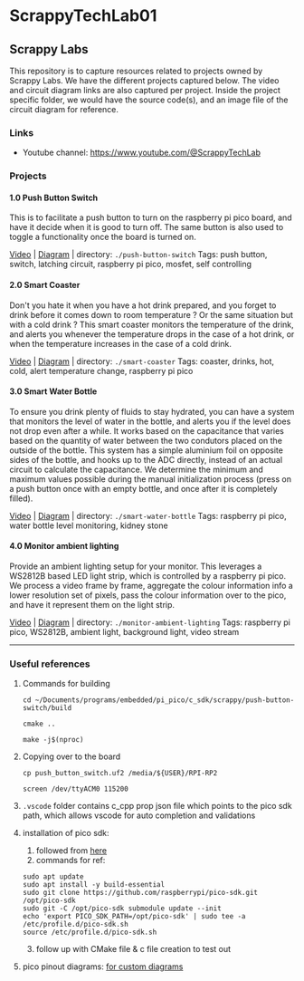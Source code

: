 
# ScrappyTechLab01

## Scrappy Labs

This repository is to capture resources related to projects owned by Scrappy Labs.
We have the different projects captured below. The video and circuit diagram links are also captured per project. Inside the project specific folder, we would have the source code(s), and an image file of the circuit diagram for reference.

### Links
* Youtube channel: https://www.youtube.com/@ScrappyTechLab

### Projects
#### 1.0 Push Button Switch
This is to facilitate a push button to turn on the raspberry pi pico board, and have it decide when it is good to turn off.
The same button is also used to toggle a functionality once the board is turned on.

[Video](https://www.youtube.com/watch?v=tEf5wfiH5kQ)
| [Diagram](https://viewer.diagrams.net/?tags=%7B%7D&highlight=0000ff&edit=_blank&layers=1&nav=1&title=raspberry_pi_pico_pinout#R7V1dd5s4EP01fkwOCGThxyZOP8623Zxmk7ZPPdQmNltifDBu7Pz6FUXCSCPb2AYpG%2BUlMTIImDsjzVyNxj3v8mH1Lgvn00%2FpOEp6yBmvet6wh5CHAp%2F%2BK1rWrMVxcdkyyeJx2eZuGm7ip4g1Oqx1GY%2BjhXBinqZJHs%2FFxlE6m0WjXGgLsyx9FE%2B7TxPxrvNwEoGGm1GYwNav8Tiflq0BIpv291E8mfI7u%2F1B%2Bc1DyE9mb7KYhuP0sdbkXfW8yyxN8%2FLTw%2BoySgrpcbmU173d8m31YFk0y5tcEKDRr6%2FfBqPHD2jwPbl5Gi6f%2Fjpj8PwOkyV7Yfaw%2BZpLIEuXs3FUdOL0vIvHaZxHN%2FNwVHz7SEGnbdP8IaFHLv3IuouyPFptfU63enuqN1H6EOXZmp7CLvADJjCmMmdcFR438kcOa5vWZN%2Fnkg4Z5pOq741Y6AcmmQOkhIGU7i5ub4Ck6DvnojjCJJ7M6OcRffcoow2FZGKqXW%2FYFw%2FxeFxcfpFFi%2Fgp%2FPmnq0LO8zSe5X%2FeA1%2F08LDoa5mni9I%2Biq4XeZb%2Bii7TJKX9DmfprOjlPk4SqakFRCrB1hDoKwDwupK%2F3weyjsbUTNlhmuXTdJLOwuRq03oh6u3mnI9pOmcy%2FDfK8zUbcwrxqnS5uNFuudHnSpfZKNrxAuz58zCbRPmuFyVqILIoCfP4t%2FggKjGzS68L7dkASPqiSflY7KF8LnaRhFX1FMfD14fmc%2FPdQvNZi2ZiypqwZ8KaqLCy9bfi%2BnPMD7%2FXvxuuWOfl0bo6Gr8p5vENJLTlbVy88p%2FvW7RS0tRKgxOt9CT4CLCmd5%2BH9hiTJxpTHxoT1mlMAUDDu%2FN%2BXH22BxBXBGQAASE6ARkoAfn79h97EHFERFyF%2BxbohIRrSA2TN8PLH3dfrt5aAwoeSKBgCMpAKygunEeuUWANIPJE4gaGZxIXvU7sNTyQIuzXigcmQPZ63WT0XP1klwUQz9xR5o8pjnAQVWssyjc9wkG2kQICuR1rACGmAYHE5pdbi0IXCQ%2FPMY0HZMqogSB7AVFQZXoBeSVbBDxMsy0upFuogbj2AqJgW%2FQCAukWCohjLSC%2BgmvRCgi%2FvwAIR8lGQBQ8i15AVDyLay%2FP4pvmWfrQGHTE9as4L8J699zx2WER1bPFMHq0CeuLg3Xt4DrKYvrqhQrojvRL37P19ehAWjMgcubGlgVp%2BtrhunYa0%2FPt9yHifTDC9e72nk%2FElBr6oXyCVlfHuX%2F%2F6mOWGJnm%2FZCKNnLtpY2wadoIqWgj117aCJumjRCkjd5d2%2BPzG%2FdgkIomsicIlhNETZNEyG6SSIbDNEeElByRtXCYZoiQiiGCGYi2wKFKxtGKB%2B9YwMO3Fw%2FT%2FJCn4oewvXiYdq48u8NxGQ%2FjaTieKhy3J%2FgDeJiOxj1VNG4POwLwMB2Me6pg3J7lBRgMmsZDFZzbs%2F4G8DAdnXuv0bmAh%2Bnw3FOF59zJsBEQ0wG6pwrQXXvpROMpHNzDEwGxl8EynsLhK1M47OWwjC%2BA%2BK8xeh0P40vmvnLJ3F5S0fiSua9cMreXVTS%2BZO7DKKSHLrxz784aTAiWHF8Iid6iMjAQ%2BfDlI0bOZ9r4KV3cRznARnctpKBBLaRqRUmohdSZ1GC08PykpBh%2BlVLqbu8odFCAlGg38XwR7ZdQuJiXlc3u41Uh1TZENpByiioaUSiyBSXWXYktSGNCiYHE15qURKXj6bbOOeEJttUm2q3JtuUNW0mc5YPL3i2yuK%2FGac9ExdtOTMR1XSkT15UBLt8UZOLCnhypylHVc8s5vQOivk%2BnObpYQepaFHC4jjRcDOBooTeHH%2FKFWvbma0u8x6funFcbTyAZadPE%2B9bsCPpc0IiyOJxNkgYTYwuaLVfGI06zebA7z6GBf3XIPFiVk%2BjVaknUSrBtqyax2a6CevXtKv7OGVS1XaVFq0BNC09sMx89sypx9lhZ00m14hF4R16zwo2HzqlEug9m%2Fuu255LP7%2FvOQedr2VfTh6TULksaJeFiEY92GVNTTTamd9xN4bAEwXF6F7hSR77UUVt6R6T7sPlhqx4F0vlEOL8jPWpQI%2FmF69GgLT3qS8%2FSlR4R9zA9CnTokYoCPH5mf%2FZKFLjS3NU%2FTolAR47UUcc%2BK3mWsUatThi1TtG3o5q2r1YYPerQT2Pmt99PK7f2tR7myMUWCS%2BAoEtl4IIx0KHmYU6W5lQYacEWnBXp0e3Uo%2FTkwIdNc6YCH4Jsm2YxkmchctwIieXpzJc6ammaxb7srpHdzyX7EUQ4v5tplljn9gM9GrSlR%2FIqUld6RHaHj0CPAh16dJjb%2F3931zCW3TWJamisRHJHjt4fmyCQqn%2FRuPH9lSfjJnekGzez5XbPHFaY52Q%2FWucPVjT1s8uEuVP97EPHeV8u88Pc8G0qKJ%2BPkYZxPjCkd%2FqUpOlSdNDNmhNyxAnhjGgeWOCa03y5mNKWn8s8p2GVDL%2Fu9BUkERxnbtMsH9JZMGamRhofjPmq0wHrVceMxNUil7DCtbsgmwnDbOVHwQ6unSZnCJE9tdNkQgFLWtjF2A13SgC9Ncyz%2BAESxajY7qOVZ%2BGDjS3%2BseOJ8scSFdjYP5Y7CvRyilyPLMHNlyfFY3EDHenGDfJRH4oMYxwU3rAzjNNxBAetF5pI5vOdO5Wro9hs56p%2B3LW78RDyPB%2Bv6F9HMZW8UFRAegbfo2sqNT%2BAycAlJvbsSsVy7GwcE8W%2BbZtSYKXdKyo%2FTmsK7EAx%2Fev8eSopPvO8586VNY22%2FFPXpLfASg83P%2FZeehc0BJl%2BovN%2FccZ%2F)
| directory: ```./push-button-switch```
Tags: push button, switch, latching circuit, raspberry pi pico, mosfet, self controlling


#### 2.0 Smart Coaster
Don't you hate it when you have a hot drink prepared, and you forget to drink before it comes down to room temperature ? Or the same situation but with a cold drink ?
This smart coaster monitors the temperature of the drink, and alerts you whenever the temperature drops in the case of a hot drink, or when the temperature increases in the case of a cold drink.

[Video]()
| [Diagram](https://viewer.diagrams.net/?tags=%7B%7D&highlight=0000ff&edit=_blank&layers=1&nav=1&title=smart-coaster.drawio.png#R7V1bV6s6EP41fbSLJFDo41arZ6%2BtHpe3vT0vLmxjy9m06QLU1l9%2FSAstJNOLCgn7xBeFcCnMNzOZ%2BZIJLXI0np1G%2FnR0zgY0bGFrMGuR4xbGBHt2%2Bo%2B3zLMWCznLlmEUDJZtaN1wHbzRrNHKWp%2BDAY1LJyaMhUkwLTf22WRC%2B0mpzY8i9lo%2B7YmF5V%2Bd%2BkMqNVz3%2FVBu%2FRkMktGy1cPuuv0vGgxH%2BS%2BjTnd5ZOznJ2dvEo%2F8AXstNJFeixxFjCXLrfHsiIZcerlcltedbDi6erCITpJ9LvBw%2F%2FfPX93%2B63fcvQ%2Bv346f334cZPC8%2BOFz9sLZwybzXAIRe54MKL%2BJ1SKHr6MgoddTv8%2BPvqagp22jZBymeyjdlB8qe84XGiV0VmjKHvKUsjFNonl6SnbU9jKBZSpzkKvC61r%2B2MraRgXZd3JJ%2Bxnmw9W912JJNzLJvENKjiSlu8Pba0lS6QsmZXH4YTCcpNv9VBw0Shu4GIJUu75lB8bBYMAvP4xoHLz5j4tbcTlPWTBJFu%2FhHLacY36v54TFS%2Fvgt46TiP2mRyxk6X2PJ2zC7%2FIUhKHQVAEiK8EWEOgAAJC65G93JFnTQWqm2S6LkhEbsokf9tath2W9XZ9zxtg0k%2BG%2FNEnmmc%2Fh4t1Tl2P2HPXplufNHjfxoyFNtr1X5kX4y2wFIqKhnwQvZZ8EiTm79JJrzxpAt1M2Kdsp32H5oNlFAlarp%2Fg4fB3ZfK7vDTSfedlMdFmTK8FxenFsDhqkjEZHRsNRiYYnoUHuyEPvwhxAUBmQrgyIqxKQLgjI37c35iBilRFBQP%2FvqYQk15ACJt%2BOjx7urnonxoDidAVQHBmUrlJQkATK6SX2jAFE7EiQp7knQfirYy%2FggYG8sS48XsY3MxxNDtDLY%2BydX5yNJv2rAxtJsleQtaQCjOa%2FsusXO%2Fd8p%2B06%2Bf7xrHj0eJ7tbYRgZ7qDSEvKd0CJkCwTqDjf%2BRZF%2FrxwQqaVG9MhT4g4sOMUwd59vuUIyrF8gkqTplyoZffqmmvOtm5ztiTZ%2F0%2FN2d7XnOuhL95rzq5ont52cxbPJ1iFOctMa2rOMq9ljDm7uqMlmdS9ujUo6xbwIJZuPGSWMDUQbC4gAE2oFpAvnrCEh26iEMlMYWogco5hDCAAUagWEJkpTAGRo0RTALEBmlApIPnvlwDJUTIREIAiVAsIRBEicylCWzdFmMdTX336UvYKKUIYD4jkQeaSPI5CkgcGBErTkblpuqM7Tcdymn56aU6Mpb%2FHgNJyc5IOcTKi7qQcm52Ui3DozskxmJMbC4fujBxDGTkxFg5o3o5SPPIbl%2FCwzcVDdz5OoHzcMRcP3cEVMTsdF%2FFQOWMHxgNKx81J%2FiQ8dGfjBMrGzWFHJDx0J%2BMESsbNoXPlZFA3HlBybs54h4SH7uycfGXnJTx0p%2BcESs%2FzIMNEQHQn6ARK0JG5dKL2IfM8wisDYi6DpX3I3IZSdGQuh6V9AMT%2BytGLeGgfMrfBIXNzSUXtQ%2BY2OGRuLquofcjclrOQFj4kbXJnDCauIwS%2BMiR1LbkAVsrInJWK0qFZkCwqh9putndfOLIuG%2BI788LOJY2C9LU5%2BvtXEoGvXU%2B5n1TQg3A%2ByXO9ZJBdvsmGFU7eW2qEUMeFf2lTsdHmZ6uq3Gib5Asu4PvVmYOti7TxnMVPNJE0Mjf0M%2F%2BRhpep4SYB4wb%2FyJKEjbn95gtYcaUY%2BPFopZyS0yhooeg%2FEq69%2FF5T%2Frvj2ZAvHNamIe0nET%2BvPV48Xozak4P%2ByJ9MaPiwbHqoaIEphIT1DQ6geQRdR%2FYPqwsrdxAAUWFQkImwsETOAULdtqOsGwUhAbJglU674LKttqPQaWfuaufiVZUXf34KLZlYOrnCVvqM1iBgAypBuVB%2FGvVe6NIKkKDcJe0%2FbIpvXLxLvPxXjel5dtnyOngvq8NOTTgCZKC2UMl6t9WtqrVXpdsF%2B91SrL3Yqzzu2lnA3a0lPnt%2FUEWEoCpfXWhTUNUVu4v3XuBWW%2FENa7LMSSjVZOzsr8qrRQbajlvU3AOrjdSq7t5rieQMg4Lkwmtn%2BrKeyFXbAopbhVLo3W7Yc3%2FEBUoncdpF4U7II8NHvjXkWzc3lxjLtLHqxVyR5XXauCw9INhezVQsredaW2QHTGMwKdq2pNr%2Fvfr8%2BiJtOfsxjbBCWMAkj4N0MVZA2azO1W5wQ3uhyhmuT4EGFJ%2BrDZ4%2FEHKkIYaF3DLcdsdtKN65q2oK4Fo4io%2FLOT%2Bx9qDNkhaR91aEUtWcsOWKv0Xs9vYlqIBrVs9Xa1ICVOQj64ekRBA70hQOhHfjccKieLX1gKvphLtdCch9WUhUVz8MVYgbFKt2iQiJrZ0YxnoS%2BxW11Law0F16RG13mZ%2B4s7vMtbduf9%2BV3b2AfkXOHnAR2z39rgtqcvNyhivpbFP8OZsm7GG5zyZBP26HdLAY6oM6oQpcish4QzPMlKZaQIn9F1ibhieAkgu1YEGTa77AAsGCpqapBUuuTdJIYjh2bb301tW3dvfSlVPpn0OtUdSTctT2pSJwswbgiR7uqSmo7btmNm4WYwitCGBweqlyMjWMhxZCr0TGismlai4292u7l5%2BvnEz8HHTyaKtC8j3fLrq%2Fj01dKTrPbA6ARVQTDM4fqgNa53xUqgMlN4BUTwPB%2B05hapoCyMRLnPaHfmhMl4oQRuKMj9VosrZuVU8iCM7lxTsm826YQqi8Hyb7fsW2IV%2BBEb%2BP5%2B74CoxwvqugKoPozWz%2FGI3KR9Ma4tTzEuBmwKZ4LjEBwvE%2FAjSgLNWgzFb85DdWWEcP4yFXBDe%2FC25bdtn4OvqNb6u2N8X49hjSSm8TTGOO8o5pyH48pX3%2B8k%2FBjOtCJUMVgnkgYFIyNFRR25xkYCmvs3NCnH8kuamewu1hd7eoiEJRgfXtzVIutNP3qlUuWWINVS5QVEqVS56LfunPQ%2BYPWnx27Un6t8%2BenihNN8bPQ2PiiS4u63SeXpWqOGylAYVc8nlFn2j6jn253NMUWFZl6wVYPJWo5DFlEZWeOWG3Zwu1TjnzpCvsduQBvsOz2545gAgf%2B3V0Fzs5WALk9KrXM%2BfLsx4pmwi05J5bDSLpbsRYUiTx%2BBypczag%2FIz%2FAA%3D%3D)
| directory: ```./smart-coaster```
Tags: coaster, drinks, hot, cold, alert temperature change, raspberry pi pico


#### 3.0 Smart Water Bottle
To ensure you drink plenty of fluids to stay hydrated, you can have a system that monitors the level of water in the bottle, and alerts you if the level does not drop even after a while.
It works based on the capacitance that varies based on the quantity of water between the two condutors placed on the outside of the bottle. This system has a simple aluminium foil on opposite sides of the bottle, and hooks up to the ADC directly, instead of an actual circuit to calculate the capacitance.
We determine the minimum and maximum values possible during the manual initialization process (press on a push button once with an empty bottle, and once after it is completely filled).

[Video]()
| [Diagram](https://viewer.diagrams.net/?tags=%7B%7D&highlight=0000ff&edit=_blank&layers=1&nav=1&title=smart_water_bottle.drawio.png#R7Z1fd6I4FMA%2FjY96gADiY1ttd87MzvaM20771EMhKlskLsaq%2FfSbQKKEpNZulbQn9kW5YID7y03uvfnTFriYrq7ycDb5E8UwbTlWvGqBfstxgBO45INK1kxi2V4pGedJXMrsrWCYvEAmtJh0kcRwLlyIEUpxMhOFEcoyGGFBFuY5WoqXjVAq3nUWjqEkGEZhKkt%2FJzGelNLA6W7lf8BkPOF3tv1eeWYa8ovZm8wnYYyWFREYtMBFjhAuv01XFzCl2uN6KX93%2BcrZzYPlMMP7%2FCBwoqffd71o%2Bc3p3afDl%2F7i5Xub4XkO0wV7YfaweM01kKNFFkNaiNUC58tJguFwFkb07JJAJ7IJnqbkyCZf5Ydiz%2FkMcwxXFRF7yCuIphDna3IJO%2BsGTGGsyrR5VVhu9e9YTDap6N7nmg4Z8%2FGm7K1ayBemmXdoyZO0dHt%2BM5Q0RV4Qi%2BoI02Scke8RUQfMiYCqISG164ydmCZxTH9%2BnsN58hI%2BFkVRPc9QkuHiPbzzltenZS0wmpf2QYue4xw9wQuUIlJuP0MZLWWUpGlNdAAiG8VWCPgKAOBY%2Bvdl%2FQ%2FvDdT%2FWtSzLhxdCcfVz745NIBIw5dpeE3SCCQa4BY8DH6aA8QWgfRkIN0mgfSUQP66%2BdscIpZIxFZ0IMGRkOTWzfdvTw%2Fw2p3dpE%2F%2FLq48uGzbtqR7GBM%2Fjx2iHE%2FQGGVhOthKz0XHZ3vND4RmTKf%2FQIzXzGml6hZhEgXm6zv2%2B%2BLgnh50PH7YX1VP9tfsqHxW%2BoCvunr8fdAij%2BCOushNA4f5GOJdGrLURHOYhjh5Fp9Exaf46Vmeh%2BvKBaxSbku%2BpoJtRQncWkXxvSrrt6%2FvebW6UT7BtqZsXuX%2F2zPXYcWgz%2FoXD7e%2FBpfGWLTXqyneky2612Qjyy266oRcO4ExQOpeiB1odkNs5%2BQVVng4iqi1WR5AZSBdc4G4zQFR97ByakWjD9Jt0glxv5QT4gTvc0IcZlXHdULkTB0xZ99cc%2B7qbl%2FlpOCvG4OC7hoPYOnmIScJiYHIba4xQBRZwmaBnNKEAg%2FdeUJbThQSA5ETI8YAUeQJmwUiJwoJEMtYIK4iS9goEH5%2FAQinZCIQRZKnWSCqJI9tbpLH1Z3k4f7UqU8vda87yeOokjy2uUker8EkjxqIKky3zQ3TPd1huiOH6VfX5vhY%2BnsMVVhuTtBRn8ymOyh3zA7K6zh0x%2BSOMiY3FofuiNxRReTAWByqaTuN8uAFCzxcc3nojseBKh73zOWh27kCZofjdR7a51wAVThuTvAn8dAdjQNVNG5OdkTioTsYB6pg3Jx0rhwM6uahCs7NGe%2BQeOiOzsEpOhd46A7PgSo8506GiUB0B%2BhAFaArFneYAkT7kDn38EQg5mawtA%2BZu8ohc3NzWNoHQNxTjF7loX3I3FUOmZubVNQ%2BZO4qh8zNzSo2OWSuXoUh8XhcvLwQBdeJFFqE%2BeAZlsq0Kwh%2BhI8wvSYqxQmiKB4RxmhKNcu3QaEc4nA%2B2axukXBWUNfJYrr8hZY1o88yXY3p9jMdmMII5%2FQ69hW1pzCahFkhYm%2FBoUmEFBxfhbYJTXY0a64nQ%2FOPBU12uZpYXLRK8F3le7m0CACPHW%2BXFtGDdeXgGuYJeXGKY7v2qFim1LH8lrBSyfe7rd1LlYqjeomlPt67fmmXQVSXL%2B3o6uU6s%2FfypQ%2FVALkL01YDfP8jNUDEDwD4KviBTvxyKk%2BqDxVu72s5Z4v55HFBGvCMNtPzWbnR1ihZ0apzDtPhMsHRZIhDXFS10ejVFjutdQtS113vNzZdOO8dUjjCh2nDu5YntOGq4e6uog0%2FxDZTSoTyyESDFmwJFhzstt9ta90LAtFePe326u9prz2d5iqPemhrrd%2FBuoZae8%2B8L%2BrXWoJmWMtJS9qgEglrU79QpPOhBtfvdTtik6vIJx9rF5EdC87FWIcEKkR7dSa8w0ymxYaRb8cmbwZCRVd4HkZP48KuubpbDhgVf%2BSS4mZnvL%2B1VJ0ve57%2BBGO6I%2BYZ1YdzGcWZ1UkilI0S0mLknYjc0bmMQxySDyqfk89xDmHWXqI8jdsRvTsp0Lmk0ehlDqN1lMJ2%2BZlk4%2FYsDefkfdqletq2E3Rm2fgAlaJX3yuKTzKq1Ambz5OsVoqN8PC1Qk4RSfXhs8S5aIbRA3PZiLM276QwfrC54deC8wPg2ux8ygNfsLHpt%2FIVDr%2Fw8MD22Mb0BIyh6X4GYHJ6T5ur67kfyVZIPpHuYBXs6xJpjVYVS6K%2BZAWwRfqB9uBHtdfOjpVq2vgrZrpQd4SIfgz6xnjEgS36w55iRlizG2XKM15%2BUbfQLCq1%2FZZV%2B18fa0dZdXJfMctCMYb8mcdj5uS6MH0o2685PyxDn8NQ69Wp2bKboxqSOR41PZvOKnM8H3NyNk7NvdCnfZ4ebofV6OrhFCHIif5x%2FNvPSF9OIYAOkVm3xvSiXbue7WtwerUaip4h0ldiBd2RorNvpOhrNSTFkpGvNX3uwEbU4Jx4NRA9kftnNSJvTyPqHseIaK5%2B8x%2Bkyr1mt%2F%2BICwz%2BAw%3D%3D)
| directory: ```./smart-water-bottle```
Tags: raspberry pi pico, water bottle level monitoring, kidney stone


#### 4.0 Monitor ambient lighting
Provide an ambient lighting setup for your monitor. This leverages a WS2812B based LED light strip, which is controlled by a raspberry pi pico.
We process a video frame by frame, aggregate the colour information info a lower resolution set of pixels, pass the colour information over to the pico, and have it represent them on the light strip.

[Video]()
| [Diagram](https://viewer.diagrams.net/?tags=%7B%7D&highlight=0000ff&edit=_blank&layers=1&nav=1&title=monitor_ambient_lighting.drawio.png#R7Zxde6I4FMc%2FjZf1gQREL%2BtL3Rd3ts84ttO56UMhRaZI2Bir9tNvkCCExJ3OtkNmntiL1hwghPPLSfLPsXTgaLWbEj9b%2FoVDlHSAFe46cNwBAIK%2Bw%2F7klj23WLZbWCISh4XNrgzz%2BAVxo8WtmzhEa%2BFEinFC40w0BjhNUUAFm08I3oqnPeJEvGvmR0gyzAM%2Fka23cUiXhbUPvMr%2BG4qjZXlnuzcojqz88mT%2BJOulH%2BJtzQQnHTgiGNPi02o3QknuvdIvxXVXJ44eG0ZQSl9zQR8ET7efB8H2dzC4S%2BYv483Lnxccz7OfbPgD88bSfekBgjdpiPJKrA4cbpcxRfPMD%2FKjWwad2ZZ0lbCSzT7KjeLtfEaEol3NxBs5RXiFKNmzU%2FhRp88dxrvMRdkVtpX%2FgcVty5rve6Wnfc48OtZduYV94J75Di%2B5kpduhou55Cn2gFR0h5%2FEUco%2BB8wdiDBD7oaY9a5LfmAVh2F%2B%2BZCgdfziPxyqyv2c4Tilh%2Bdwhx13nNe1oXhdxEde9ZoS%2FIRGOMGs3nGK07yWxzhJGqZ3IHJ0bI1ATwEA%2Fij%2F92T%2Fz%2B8M9P9e9LMuHJ6EY%2FphbA4NKNLoyTTcNmn0JRrwBt5PPpgDxBaBDGQgXptABkogfy8%2BmUPEEonYigmk3yaSsofUmFyOR%2Fc3HydXxkBxBw0orgxl0CoUW4IyvQZ9Y4A0JxK7r3kmscF5Yq%2FxAArh0S4PqAoQz1wgjm4gslxmQHrmAvF0A5GV%2BceFQSvfBg9o6eYhK3UWIPKekjFAFFK9XSBnrS7w0C3WbVmtswCxzQWiEOvtApHVOgNiGQvEUUj1VoGU9xeAlJRMBKKQ6e0CUcl021yZ7uiW6eV66jynF77XLdOBSqbb5sp0V7dMByqZbpsr013dMh3IMn16bc4aS%2F%2BMoZLl5oiO5jdKdItyYLYob%2BLQrcmBUpMbi0O3IgcqRQ6NxaHKnbfKo6xY4OGYy0O3HocqPe6ay0P34gqaLcebPLRnzaFKjpsj%2FiQeutU4VKlxc3ZHJB66xThUiXFztnNlMaibh0qcm5PvkHjoVufwrM4FHrrlOVTJ83KRYSIQ3QIdqgS6be52ovaUebnCE4GYu4OlPWXuKFPm5u5haU%2BAOGeNXuehPWXuKFPm5m4qak%2BZO8qUubm7im2mzHdfHy4vvwwX%2FtXzPxnYLm7%2FmH65kCcLFEZozouY0CWOcOonk8o6FP9TvzpnhnHGXfoVUbrnb1nIvS2yLO6Z30hwo8Kza7whAfqP9p9wN0GJT%2BNnsX6V8%2Fil13kfqTCBvitiavqf%2BiRClF%2FVQHBsxv%2BnIs%2Frswn7bc0OPQJYc0riTCIn9uMOk1SHH9H3if%2BAkmvW%2FWmMhXiSAmyd%2BUGcRjP0mDNhQcpM5bslcvChv15WvWBDkzhlNy9fj2EVp2d521a7KH9tR5f4wVM3ZM%2FfzfAWkfv14THkUH7AlOJV7cCs0Wiad7ThieBTdKST8Wh7zXj0pHg8Bl89IMsx690DUl5OtxCQzFtk%2Fzm%2FvmuBsnx3KLtlcbzj9Relfb10jUjMHj%2FvNgfjewc4sIqA%2B%2BbM8oaR4E3U5GkNdtnQat38SjPbmyLp%2BPWKMpJa3O9UIlFsP%2F9aS%2FF3xaF6t0qrOOTMWLvjmisOa1bP%2B%2FkGttP9WNe4Ju9RmzaueUBcCpbf4tIVR3IGrc04srtWI5AcCDUHkvfKFUJPZyAp9rINmo28xpulWsz1qMdeOa3TahT9XEvswSsDyPsxAcSK1dsJCwVdveQRTv4F)
| directory: ```./monitor-ambient-lighting```
Tags: raspberry pi pico, WS2812B, ambient light, background light, video stream

----

### Useful references
1. Commands for building
    ```
    cd ~/Documents/programs/embedded/pi_pico/c_sdk/scrappy/push-button-switch/build

    cmake ..

    make -j$(nproc)
    ```

2. Copying over to the board
   ```
   cp push_button_switch.uf2 /media/${USER}/RPI-RP2

   screen /dev/ttyACM0 115200
   ```

3. ```.vscode``` folder contains c_cpp prop json file which points to the pico sdk path, which allows vscode for auto completion and validations


4. installation of pico sdk:
    1. followed from [here](https://lindevs.com/set-up-raspberry-pi-pico-sdk-on-ubuntu/#:~:text=Set%20Up%20Raspberry%20Pi%20Pico%20SDK%20on%20Ubuntu,5%20Test%20program%20...%206%20Uninstall%20SDK%20)
    2. commands for ref:
    ```
    sudo apt update
    sudo apt install -y build-essential
    sudo git clone https://github.com/raspberrypi/pico-sdk.git /opt/pico-sdk
    sudo git -C /opt/pico-sdk submodule update --init
    echo 'export PICO_SDK_PATH=/opt/pico-sdk' | sudo tee -a /etc/profile.d/pico-sdk.sh
    source /etc/profile.d/pico-sdk.sh
    ```
    3. follow up with CMake file & c file creation to test out

5. pico pinout diagrams: [for custom diagrams](https://viewer.diagrams.net/?tags=%7B%7D&highlight=0000ff&edit=_blank&layers=1&nav=1&title=rapsberry_pi_pico.drawio#R7Zxbb5swFIB%2FTR4rYRsS8thc2k3TuqpZb08VAzdBJTgiznL59TPFJBi70iatnIeTp5ADGHw%2BkP35tOmx8XJ3XUSrxXeR8KxHvWTXY5MepYyGvvooI3sd8UhQReZFmlQxcgrM0gPXQU9HN2nC18aBUohMpiszGIs857E0YlFRiK152KvIzKuuojm3ArM4yuzoY5rIRRUN6eAU%2F8LT%2BaK%2BMukPqz3LqD5Y92S9iBKxbYTYtMfGhRCy2lruxjwrs1fnpTrv6oO9xxsreC7%2F5oSQxm%2BPT8N4%2B5UOn7PZYbI5fLvQeH5H2UZ3WN%2Bs3NcZKMQmT3jZiNdjo%2B0ilXy2iuJy71ZBV7GFXGbqG1GbujleSL778D7JsffqueFiyWWxV4foE%2FxQJ0w%2FMhf1o7A95Z96OrZo5L5fZzrSzOfHtk9pURs6M%2F%2BQpcDK0sPofmZlSvVZmumIsnSeq%2B1Y9Z0XKlBmJlVP16XesUyTpDx9VPB1eoh%2BvTdV5nkl0ly%2B9yMY9YJJ2dZGinX1fpRNr2Uh3vhYZEK1O8lFXrbymmZZK%2FQfiBwT2yDQdwBgn5X%2Fvp3%2F2TPC%2FO%2FNPEPhGFg4rm8meGgwk0bfphF0SSO0aLAH9jK9wQOEmECGNpBBl0CGTiA%2F7n%2FiIeKZRIhjAAm7RFI%2FIQ0ml5Pxy8Pd9AoNlGDYghLYUIadQiH2OHJLQzRA2gMJCYFHEkLPA3uDB3WIR7c8mOsFGeAF4kMDsXVZAenjBTKABmKb%2Bd09oplviwfzoHnYpq5eEHtNCQ0Qh6p3C%2BTs6gYPaFkntq2rF4TgBeKQ9W6B2LaugHhogfgOVe8USH19A0hNCSMQh6Z3C8Sl6QSvpvvQml7Pp85jepV7aE2nLk0neDU9gNZ06tJ0glfTA2hNp7amX9%2FimWPBjxguLccjHe2%2FKIGWcopbyts4oJ2cOp0cLQ5oI6cuI2docbhq553yqBs2ePh4eUD7OHP5eICXB%2FTkiuHW8TYP8Ko5c%2Bk4HvmzeEDbOHPZOJ7VEYsHtIwzl4zjWc61ZRCah0vO8dQ7LB7Qds7Odm7wgNZz5tLzepKBEQi0oDOXoBO8y4ngJfN6hmcCwbuCBV4y950lc7xrWOAFEP%2Fs6E0e4CVz31kyx7uoCF4y950lc7yrip9YMldfT%2F%2F0%2F76v8dsJbPoH)

